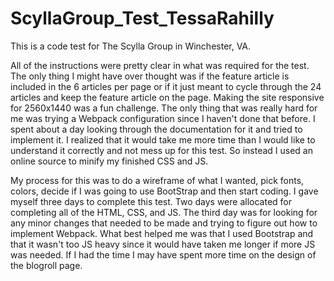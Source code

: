 # ScyllaGroup_Test_TessaRahilly
 This is a code test for The Scylla Group in Winchester, VA.

All of the instructions were pretty clear in what was required for the test. The only thing I might have over thought was if the feature article is included in the 6 articles per page or if it just meant to cycle through the 24 articles and keep the feature article on the page. Making the site responsive for 2560x1440 was a fun challenge. The only thing that was really hard for me was trying a Webpack configuration since I haven't done that before. I spent about a day looking through the documentation for it and tried to implement it. I realized that it would take me more time than I would like to understand it correctly and not mess up for this test. So instead I used an online source to minify my finished CSS and JS.

My process for this was to do a wireframe of what I wanted, pick fonts, colors, decide if I was going to use BootStrap and then start coding. I gave myself three days to complete this test. Two days were allocated for completing all of the HTML, CSS, and JS. The third day was for looking for any minor changes that needed to be made and trying to figure out how to implement Webpack. What best helped me was that I used Bootstrap and that it wasn't too JS heavy since it would have taken me longer if more JS was needed. If I had the time I may have spent more time on the design of the blogroll page.

